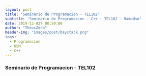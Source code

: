 ```yaml
---
layout: post
title: "Seminario de Programacion - TEL102"
subtitle: 'Seminario de Programacion - C++ - TEL102 - RamoUsm'
date: 2019-12-027 00:50:00
author: "TheusZero"
header-img: "images/post/haystack.png"
tags:
  - Programacion
  - USM
  - C++
---
```


### Seminario de Programacion - TEL102

